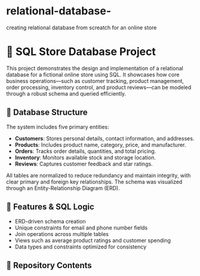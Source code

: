 # relational-database-
creating relational database from screatch for an online store 
# 🛒 SQL Store Database Project

This project demonstrates the design and implementation of a relational database for a fictional online store using SQL. It showcases how core business operations—such as customer tracking, product management, order processing, inventory control, and product reviews—can be modeled through a robust schema and queried efficiently.

## 🧱 Database Structure

The system includes five primary entities:

- **Customers**: Stores personal details, contact information, and addresses.
- **Products**: Includes product name, category, price, and manufacturer.
- **Orders**: Tracks order details, quantities, and total pricing.
- **Inventory**: Monitors available stock and storage location.
- **Reviews**: Captures customer feedback and star ratings.

All tables are normalized to reduce redundancy and maintain integrity, with clear primary and foreign key relationships. The schema was visualized through an Entity-Relationship Diagram (ERD).

## 🧪 Features & SQL Logic

- ERD-driven schema creation
- Unique constraints for email and phone number fields
- Join operations across multiple tables
- Views such as average product ratings and customer spending
- Data types and constraints optimized for consistency

## 📂 Repository Contents

